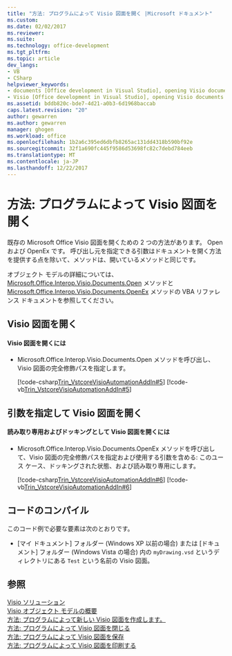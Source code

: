 ```yaml
---
title: "方法: プログラムによって Visio 図面を開く |Microsoft ドキュメント"
ms.custom: 
ms.date: 02/02/2017
ms.reviewer: 
ms.suite: 
ms.technology: office-development
ms.tgt_pltfrm: 
ms.topic: article
dev_langs:
- VB
- CSharp
helpviewer_keywords:
- documents [Office development in Visual Studio], opening Visio documents
- Visio [Office development in Visual Studio], opening Visio documents
ms.assetid: bddb820c-bde7-4d21-a0b3-6d1968baccab
caps.latest.revision: "20"
author: gewarren
ms.author: gewarren
manager: ghogen
ms.workload: office
ms.openlocfilehash: 1b2a6c395ed6dbfb8265ac131dd4318b590bf92e
ms.sourcegitcommit: 32f1a690fc445f9586d53698fc82c7debd784eeb
ms.translationtype: MT
ms.contentlocale: ja-JP
ms.lasthandoff: 12/22/2017
---
```

# <a name="how-to-programmatically-open-visio-documents"></a>方法: プログラムによって Visio 図面を開く
  既存の Microsoft Office Visio 図面を開くための 2 つの方法があります。 Open および OpenEx です。 呼び出し元を指定できる引数はドキュメントを開く方法を提供する点を除いて、メソッドは、開いているメソッドと同じです。  
  
 オブジェクト モデルの詳細については、 [Microsoft.Office.Interop.Visio.Documents.Open](https://msdn.microsoft.com/library/office/ff765240.aspx) メソッドと [Microsoft.Office.Interop.Visio.Documents.OpenEx](https://msdn.microsoft.com/library/office/ff767229.aspx) メソッドの VBA リファレンス ドキュメントを参照してください。  
  
## <a name="opening-a-visio-document"></a>Visio 図面を開く  
  
#### <a name="to-open-a-visio-document"></a>Visio 図面を開くには  
  
-   Microsoft.Office.Interop.Visio.Documents.Open メソッドを呼び出し、Visio 図面の完全修飾パスを指定します。  
  
     [!code-csharp[Trin_VstcoreVisioAutomationAddIn#5](../vsto/codesnippet/CSharp/trin_vstcorevisioautomationaddin/ThisAddIn.cs#5)]
     [!code-vb[Trin_VstcoreVisioAutomationAddIn#5](../vsto/codesnippet/VisualBasic/trin_vstcorevisioautomationaddin/ThisAddIn.vb#5)]  
  
## <a name="opening-a-visio-document-with-specified-arguments"></a>引数を指定して Visio 図面を開く  
  
#### <a name="to-open-a-visio-document-as-read-only-and-docked"></a>読み取り専用およびドッキングとして Visio 図面を開くには  
  
-   Microsoft.Office.Interop.Visio.Documents.OpenEx メソッドを呼び出して、Visio 図面の完全修飾パスを指定および使用する引数を含める: このユース ケース、ドッキングされた状態、および読み取り専用にします。  
  
     [!code-csharp[Trin_VstcoreVisioAutomationAddIn#6](../vsto/codesnippet/CSharp/trin_vstcorevisioautomationaddin/ThisAddIn.cs#6)]
     [!code-vb[Trin_VstcoreVisioAutomationAddIn#6](../vsto/codesnippet/VisualBasic/trin_vstcorevisioautomationaddin/ThisAddIn.vb#6)]  
  
## <a name="compiling-the-code"></a>コードのコンパイル  
 このコード例で必要な要素は次のとおりです。  
  
-   [マイ ドキュメント] フォルダー (Windows XP 以前の場合) または [ドキュメント] フォルダー (Windows Vista の場合) 内の `myDrawing.vsd` というディレクトリにある `Test` という名前の Visio 図面。  
  
## <a name="see-also"></a>参照  
 [Visio ソリューション](../vsto/visio-solutions.md)   
 [Visio オブジェクト モデルの概要](../vsto/visio-object-model-overview.md)   
 [方法: プログラムによって新しい Visio 図面を作成します。](../vsto/how-to-programmatically-create-new-visio-documents.md)   
 [方法: プログラムによって Visio 図面を閉じる](../vsto/how-to-programmatically-close-visio-documents.md)   
 [方法: プログラムによって Visio 図面を保存](../vsto/how-to-programmatically-save-visio-documents.md)   
 [方法: プログラムによって Visio 図面を印刷する](../vsto/how-to-programmatically-print-visio-documents.md)  
  
  